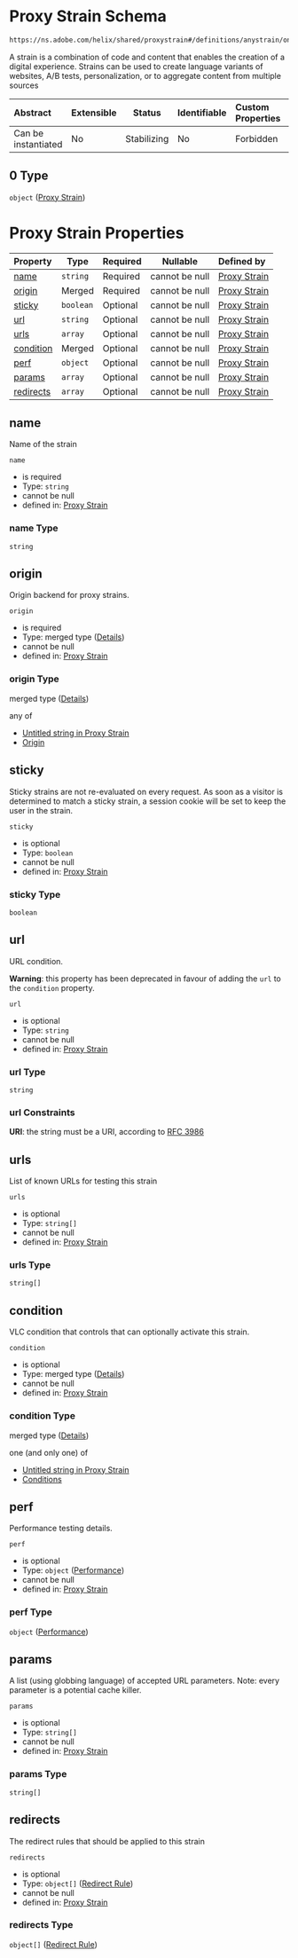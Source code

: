 # Proxy Strain Schema

```txt
https://ns.adobe.com/helix/shared/proxystrain#/definitions/anystrain/oneOf/0
```

A strain is a combination of code and content that enables the creation of a digital experience. Strains can be used to create language variants of websites, A/B tests, personalization, or to aggregate content from multiple sources


| Abstract            | Extensible | Status      | Identifiable | Custom Properties | Additional Properties | Access Restrictions | Defined In                                                          |
| :------------------ | ---------- | ----------- | ------------ | :---------------- | --------------------- | ------------------- | ------------------------------------------------------------------- |
| Can be instantiated | No         | Stabilizing | No           | Forbidden         | Forbidden             | none                | [strains.schema.json\*](strains.schema.json "open original schema") |

## 0 Type

`object` ([Proxy Strain](strains-definitions-anystrain-oneof-proxy-strain.md))

# Proxy Strain Properties

| Property                | Type      | Required | Nullable       | Defined by                                                                                                                     |
| :---------------------- | --------- | -------- | -------------- | :----------------------------------------------------------------------------------------------------------------------------- |
| [name](#name)           | `string`  | Required | cannot be null | [Proxy Strain](proxystrain-properties-name.md "https&#x3A;//ns.adobe.com/helix/shared/proxystrain#/properties/name")           |
| [origin](#origin)       | Merged    | Required | cannot be null | [Proxy Strain](proxystrain-properties-origin.md "https&#x3A;//ns.adobe.com/helix/shared/proxystrain#/properties/origin")       |
| [sticky](#sticky)       | `boolean` | Optional | cannot be null | [Proxy Strain](proxystrain-properties-sticky.md "https&#x3A;//ns.adobe.com/helix/shared/proxystrain#/properties/sticky")       |
| [url](#url)             | `string`  | Optional | cannot be null | [Proxy Strain](proxystrain-properties-url.md "https&#x3A;//ns.adobe.com/helix/shared/proxystrain#/properties/url")             |
| [urls](#urls)           | `array`   | Optional | cannot be null | [Proxy Strain](proxystrain-properties-urls.md "https&#x3A;//ns.adobe.com/helix/shared/proxystrain#/properties/urls")           |
| [condition](#condition) | Merged    | Optional | cannot be null | [Proxy Strain](proxystrain-properties-condition.md "https&#x3A;//ns.adobe.com/helix/shared/proxystrain#/properties/condition") |
| [perf](#perf)           | `object`  | Optional | cannot be null | [Proxy Strain](proxystrain-properties-performance.md "https&#x3A;//ns.adobe.com/helix/shared/performance#/properties/perf")    |
| [params](#params)       | `array`   | Optional | cannot be null | [Proxy Strain](proxystrain-properties-params.md "https&#x3A;//ns.adobe.com/helix/shared/proxystrain#/properties/params")       |
| [redirects](#redirects) | `array`   | Optional | cannot be null | [Proxy Strain](proxystrain-properties-redirects.md "https&#x3A;//ns.adobe.com/helix/shared/proxystrain#/properties/redirects") |

## name

Name of the strain


`name`

-   is required
-   Type: `string`
-   cannot be null
-   defined in: [Proxy Strain](proxystrain-properties-name.md "https&#x3A;//ns.adobe.com/helix/shared/proxystrain#/properties/name")

### name Type

`string`

## origin

Origin backend for proxy strains.


`origin`

-   is required
-   Type: merged type ([Details](proxystrain-properties-origin.md))
-   cannot be null
-   defined in: [Proxy Strain](proxystrain-properties-origin.md "https&#x3A;//ns.adobe.com/helix/shared/proxystrain#/properties/origin")

### origin Type

merged type ([Details](proxystrain-properties-origin.md))

any of

-   [Untitled string in Proxy Strain](proxystrain-properties-origin-anyof-0.md "check type definition")
-   [Origin](proxystrain-properties-origin-anyof-origin.md "check type definition")

## sticky

Sticky strains are not re-evaluated on every request. As soon as a visitor is determined to match a sticky strain, a session cookie will be set to keep the user in the strain.


`sticky`

-   is optional
-   Type: `boolean`
-   cannot be null
-   defined in: [Proxy Strain](proxystrain-properties-sticky.md "https&#x3A;//ns.adobe.com/helix/shared/proxystrain#/properties/sticky")

### sticky Type

`boolean`

## url

URL condition.

**Warning**: this property has been deprecated in favour of adding the `url` to the `condition` property.


`url`

-   is optional
-   Type: `string`
-   cannot be null
-   defined in: [Proxy Strain](proxystrain-properties-url.md "https&#x3A;//ns.adobe.com/helix/shared/proxystrain#/properties/url")

### url Type

`string`

### url Constraints

**URI**: the string must be a URI, according to [RFC 3986](https://tools.ietf.org/html/rfc4291 "check the specification")

## urls

List of known URLs for testing this strain


`urls`

-   is optional
-   Type: `string[]`
-   cannot be null
-   defined in: [Proxy Strain](proxystrain-properties-urls.md "https&#x3A;//ns.adobe.com/helix/shared/proxystrain#/properties/urls")

### urls Type

`string[]`

## condition

VLC condition that controls that can optionally activate this strain.


`condition`

-   is optional
-   Type: merged type ([Details](proxystrain-properties-condition.md))
-   cannot be null
-   defined in: [Proxy Strain](proxystrain-properties-condition.md "https&#x3A;//ns.adobe.com/helix/shared/proxystrain#/properties/condition")

### condition Type

merged type ([Details](proxystrain-properties-condition.md))

one (and only one) of

-   [Untitled string in Proxy Strain](proxystrain-properties-condition-oneof-0.md "check type definition")
-   [Conditions](conditions-properties-conditions.md "check type definition")

## perf

Performance testing details.


`perf`

-   is optional
-   Type: `object` ([Performance](proxystrain-properties-performance.md))
-   cannot be null
-   defined in: [Proxy Strain](proxystrain-properties-performance.md "https&#x3A;//ns.adobe.com/helix/shared/performance#/properties/perf")

### perf Type

`object` ([Performance](proxystrain-properties-performance.md))

## params

A list (using globbing language) of accepted URL parameters. Note: every parameter is a potential cache killer.


`params`

-   is optional
-   Type: `string[]`
-   cannot be null
-   defined in: [Proxy Strain](proxystrain-properties-params.md "https&#x3A;//ns.adobe.com/helix/shared/proxystrain#/properties/params")

### params Type

`string[]`

## redirects

The redirect rules that should be applied to this strain


`redirects`

-   is optional
-   Type: `object[]` ([Redirect Rule](proxystrain-properties-redirects-redirect-rule.md))
-   cannot be null
-   defined in: [Proxy Strain](proxystrain-properties-redirects.md "https&#x3A;//ns.adobe.com/helix/shared/proxystrain#/properties/redirects")

### redirects Type

`object[]` ([Redirect Rule](proxystrain-properties-redirects-redirect-rule.md))
